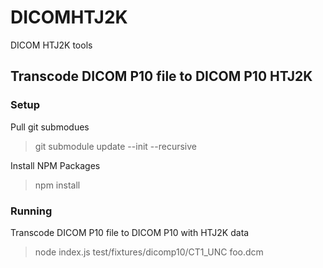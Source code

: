 # DICOMHTJ2K
DICOM HTJ2K tools

## Transcode DICOM P10 file to DICOM P10 HTJ2K

### Setup

Pull git submodues

> git submodule update --init --recursive

Install NPM Packages

> npm install

### Running

Transcode DICOM P10 file to DICOM P10 with HTJ2K data

> node index.js test/fixtures/dicomp10/CT1_UNC foo.dcm

